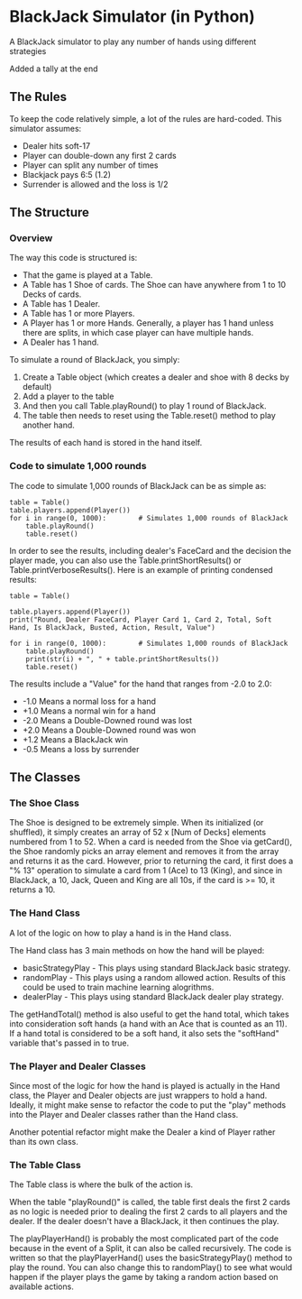 # BlackJack Simulator (in Python)
A BlackJack simulator to play any number of hands using different strategies

Added a tally at the end

## The Rules
To keep the code relatively simple, a lot of the rules are hard-coded. This simulator assumes:
* Dealer hits soft-17
* Player can double-down any first 2 cards
* Player can split any number of times
* Blackjack pays 6:5 (1.2)
* Surrender is allowed and the loss is 1/2

## The Structure
### Overview
The way this code is structured is:
* That the game is played at a Table.
* A Table has 1 Shoe of cards. The Shoe can have anywhere from 1 to 10 Decks of cards.
* A Table has 1 Dealer.
* A Table has 1 or more Players.
* A Player has 1 or more Hands. Generally, a player has 1 hand unless there are splits, in which case player can have multiple hands.
* A Dealer has 1 hand.

To simulate a round of BlackJack, you simply:
1. Create a Table object (which creates a dealer and shoe with 8 decks by default)
1. Add a player to the table
1. And then you call Table.playRound() to play 1 round of BlackJack.
1. The table then needs to reset using the Table.reset() method to play another hand.

The results of each hand is stored in the hand itself.

### Code to simulate 1,000 rounds
The code to simulate 1,000 rounds of BlackJack can be as simple as:
```
table = Table()
table.players.append(Player())
for i in range(0, 1000):        # Simulates 1,000 rounds of BlackJack
    table.playRound()
    table.reset()
```
In order to see the results, including dealer's FaceCard and the decision the player made, you can also use the Table.printShortResults() or Table.printVerboseResults(). Here is an example of printing condensed results:
```
table = Table()

table.players.append(Player())
print("Round, Dealer FaceCard, Player Card 1, Card 2, Total, Soft Hand, Is BlackJack, Busted, Action, Result, Value")

for i in range(0, 1000):        # Simulates 1,000 rounds of BlackJack
    table.playRound()
    print(str(i) + ", " + table.printShortResults())
    table.reset()
```

The results include a "Value" for the hand that ranges from -2.0 to 2.0:
* -1.0 Means a normal loss for a hand
* +1.0 Means a normal win for a hand
* -2.0 Means a Double-Downed round was lost
* +2.0 Means a Double-Downed round was won
* +1.2 Means a BlackJack win
* -0.5 Means a loss by surrender

## The Classes

### The Shoe Class
The Shoe is designed to be extremely simple. When its initialized (or shuffled), it simply creates an array of 52 x [Num of Decks] elements numbered from 1 to 52. When a card is needed from the Shoe via getCard(), the Shoe randomly picks an array element and removes it from the array and returns it as the card. However, prior to returning the card, it first does a "% 13" operation to simulate a card from 1 (Ace) to 13 (King), and since in BlackJack, a 10, Jack, Queen and King are all 10s, if the card is >= 10, it returns a 10.

### The Hand Class
A lot of the logic on how to play a hand is in the Hand class.

The Hand class has 3 main methods on how the hand will be played:
* basicStrategyPlay - This plays using standard BlackJack basic strategy.
* randomPlay - This plays using a random allowed action. Results of this could be used to train machine learning alogrithms.
* dealerPlay - This plays using standard BlackJack dealer play strategy.

The getHandTotal() method is also useful to get the hand total, which takes into consideration soft hands (a hand with an Ace that is counted as an 11). If a hand total is considered to be a soft hand, it also sets the "softHand" variable that's passed in to true.

### The Player and Dealer Classes
Since most of the logic for how the hand is played is actually in the Hand class, the Player and Dealer objects are just wrappers to hold a hand. Ideally, it might make sense to refactor the code to put the "play" methods into the Player and Dealer classes rather than the Hand class.

Another potential refactor might make the Dealer a kind of Player rather than its own class.

### The Table Class
The Table class is where the bulk of the action is.

When the table "playRound()" is called, the table first deals the first 2 cards as no logic is needed prior to dealing the first 2 cards to all players and the dealer. If the dealer doesn't have a BlackJack, it then continues the play.

The playPlayerHand() is probably the most complicated part of the code because in the event of a Split, it can also be called recursively. The code is written so that the playPlayerHand() uses the basicStrategyPlay() method to play the round. You can also change this to randomPlay() to see what would happen if the player plays the game by taking a random action based on available actions.
